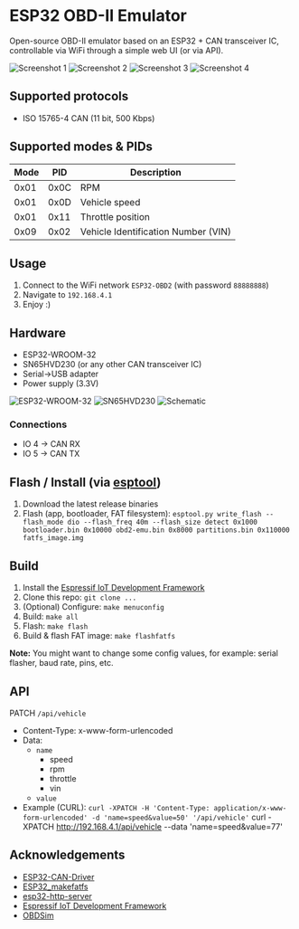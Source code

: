 # ESP32 OBD-II Emulator

Open-source OBD-II emulator based on an ESP32 + CAN transceiver IC, controllable via WiFi through a simple web UI (or via API).

![Screenshot 1](docs/ui.jpg) ![Screenshot 2](docs/rpm.jpg) ![Screenshot 3](docs/throttle.jpg) ![Screenshot 4](docs/info.jpg)

## Supported protocols
- ISO 15765-4 CAN (11 bit, 500 Kbps)

## Supported modes & PIDs
| Mode | PID  | Description                         |
|------|------|-------------------------------------|
| 0x01 | 0x0C | RPM                                 |
| 0x01 | 0x0D | Vehicle speed                       |
| 0x01 | 0x11 | Throttle position                   |
| 0x09 | 0x02 | Vehicle Identification Number (VIN) |

## Usage
1. Connect to the WiFi network `ESP32-OBD2` (with password `88888888`)
2. Navigate to `192.168.4.1`
3. Enjoy :)

## Hardware
- ESP32-WROOM-32
- SN65HVD230 (or any other CAN transceiver IC)
- Serial->USB adapter
- Power supply (3.3V)

![ESP32-WROOM-32](docs/esp32-wroom.jpg)
![SN65HVD230](docs/transceiver.jpg)
![Schematic](docs/schematic.jpg)

### Connections
- IO 4 -> CAN RX
- IO 5 -> CAN TX

## Flash / Install (via [esptool](https://github.com/espressif/esptool))
1. Download the latest release binaries
2. Flash (app, bootloader, FAT filesystem): `esptool.py write_flash --flash_mode dio --flash_freq 40m --flash_size detect 0x1000 bootloader.bin 0x10000 obd2-emu.bin 0x8000 partitions.bin 0x110000 fatfs_image.img`

## Build
1. Install the [Espressif IoT Development Framework](https://github.com/espressif/esp-idf)
2. Clone this repo: `git clone ...`
3. (Optional) Configure: `make menuconfig`
4. Build: `make all`
5. Flash: `make flash`
6. Build & flash FAT image: `make flashfatfs`

**Note:** You might want to change some config values, for example: serial flasher, baud rate, pins, etc.

## API

PATCH `/api/vehicle`
- Content-Type: x-www-form-urlencoded
- Data:
  - `name`
    - speed
    - rpm
    - throttle
    - vin
  - `value`
- Example (CURL): `curl -XPATCH -H 'Content-Type: application/x-www-form-urlencoded' -d 'name=speed&value=50' '/api/vehicle'`
 curl -XPATCH http://192.168.4.1/api/vehicle --data 'name=speed&value=77'

## Acknowledgements

- [ESP32-CAN-Driver](https://github.com/ThomasBarth/ESP32-CAN-Driver)
- [ESP32_makefatfs](https://github.com/jkearins/ESP32_mkfatfs)
- [esp32-http-server](https://github.com/igrr/esp32-http-server)
- [Espressif IoT Development Framework](https://github.com/espressif/esp-idf)
- [OBDSim](https://icculus.org/obdgpslogger/obdsim.html)